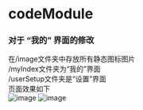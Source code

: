 # codeModule
### 对于 “我的” 界面的修改
在/image文件夹中存放所有静态图标图片  
/myIndex文件夹为“我的”界面  
/userSetup文件夹是“设置”界面  
页面效果如下  
![image](https://user-images.githubusercontent.com/74143726/155863582-5840be3c-4dbb-486e-854a-1e7351b59b68.png)
![image](https://user-images.githubusercontent.com/74143726/155863622-88a7926f-bd47-46b6-adc5-a2dad9d21fd0.png)
